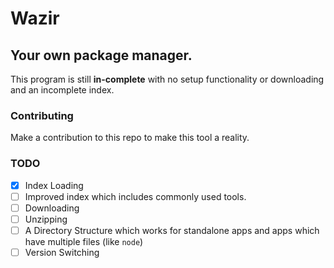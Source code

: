 # Wazir

## Your own package manager.

This program is still **in-complete** with no setup functionality or downloading and an incomplete index.

### Contributing

Make a contribution to this repo to make this tool a reality.

### TODO

- [x] Index Loading
- [ ] Improved index which includes commonly used tools.
- [ ] Downloading
- [ ] Unzipping
- [ ] A Directory Structure which works for standalone apps and apps which have multiple files (like `node`)
- [ ] Version Switching
